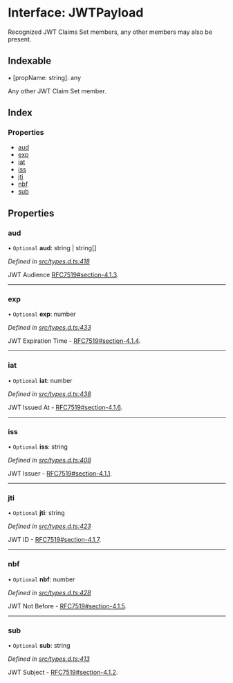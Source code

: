 # Interface: JWTPayload

Recognized JWT Claims Set members, any other members
may also be present.

## Indexable

▪ [propName: string]: any

Any other JWT Claim Set member.

## Index

### Properties

* [aud](_types_d_.jwtpayload.md#aud)
* [exp](_types_d_.jwtpayload.md#exp)
* [iat](_types_d_.jwtpayload.md#iat)
* [iss](_types_d_.jwtpayload.md#iss)
* [jti](_types_d_.jwtpayload.md#jti)
* [nbf](_types_d_.jwtpayload.md#nbf)
* [sub](_types_d_.jwtpayload.md#sub)

## Properties

### aud

• `Optional` **aud**: string \| string[]

*Defined in [src/types.d.ts:418](https://github.com/panva/jose/blob/v3.1.1/src/types.d.ts#L418)*

JWT Audience [RFC7519#section-4.1.3](https://tools.ietf.org/html/rfc7519#section-4.1.3).

___

### exp

• `Optional` **exp**: number

*Defined in [src/types.d.ts:433](https://github.com/panva/jose/blob/v3.1.1/src/types.d.ts#L433)*

JWT Expiration Time - [RFC7519#section-4.1.4](https://tools.ietf.org/html/rfc7519#section-4.1.4).

___

### iat

• `Optional` **iat**: number

*Defined in [src/types.d.ts:438](https://github.com/panva/jose/blob/v3.1.1/src/types.d.ts#L438)*

JWT Issued At - [RFC7519#section-4.1.6](https://tools.ietf.org/html/rfc7519#section-4.1.6).

___

### iss

• `Optional` **iss**: string

*Defined in [src/types.d.ts:408](https://github.com/panva/jose/blob/v3.1.1/src/types.d.ts#L408)*

JWT Issuer - [RFC7519#section-4.1.1](https://tools.ietf.org/html/rfc7519#section-4.1.1).

___

### jti

• `Optional` **jti**: string

*Defined in [src/types.d.ts:423](https://github.com/panva/jose/blob/v3.1.1/src/types.d.ts#L423)*

JWT ID - [RFC7519#section-4.1.7](https://tools.ietf.org/html/rfc7519#section-4.1.7).

___

### nbf

• `Optional` **nbf**: number

*Defined in [src/types.d.ts:428](https://github.com/panva/jose/blob/v3.1.1/src/types.d.ts#L428)*

JWT Not Before - [RFC7519#section-4.1.5](https://tools.ietf.org/html/rfc7519#section-4.1.5).

___

### sub

• `Optional` **sub**: string

*Defined in [src/types.d.ts:413](https://github.com/panva/jose/blob/v3.1.1/src/types.d.ts#L413)*

JWT Subject - [RFC7519#section-4.1.2](https://tools.ietf.org/html/rfc7519#section-4.1.2).
